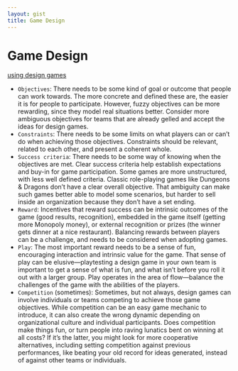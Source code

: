 ```yaml
---
layout: gist
title: Game Design
---
```


# Game Design

[using design games](http://boxesandarrows.com/using-design-games/)
- `Objectives`: There needs to be some kind of goal or outcome that people can work towards. The more concrete and defined these are, the easier it is for people to participate. However, fuzzy objectives can be more rewarding, since they model real situations better. Consider more ambiguous objectives for teams that are already gelled and accept the ideas for design games.
- `Constraints`: There needs to be some limits on what players can or can’t do when achieving those objectives. Constraints should be relevant, related to each other, and present a coherent whole.
- `Success criteria`: There needs to be some way of knowing when the objectives are met. Clear success criteria help establish expectations and buy-in for game participation. Some games are more unstructured, with less well defined criteria. Classic role-playing games like Dungeons & Dragons don’t have a clear overall objective. That ambiguity can make such games better able to model some scenarios, but harder to sell inside an organization because they don’t have a set ending.
- `Reward`: Incentives that reward success can be intrinsic outcomes of the game (good results, recognition), embedded in the game itself (getting more Monopoly money), or external recognition or prizes (the winner gets dinner at a nice restaurant). Balancing rewards between players can be a challenge, and needs to be considered when adopting games.
- `Play`: The most important reward needs to be a sense of fun, encouraging interaction and intrinsic value for the game. That sense of play can be elusive—playtesting a design game in your own team is important to get a sense of what is fun, and what isn’t before you roll it out with a larger group. Play operates in the area of flow—balance the challenges of the game with the abilities of the players.
- `Competition` (sometimes): Sometimes, but not always, design games can involve individuals or teams competing to achieve those game objectives. While competition can be an easy game mechanic to introduce, it can also create the wrong dynamic depending on organizational culture and individual participants. Does competition make things fun, or turn people into raving lunatics bent on winning at all costs? If it’s the latter, you might look for more cooperative alternatives, including setting competition against previous performances, like beating your old record for ideas generated, instead of against other teams or individuals.
